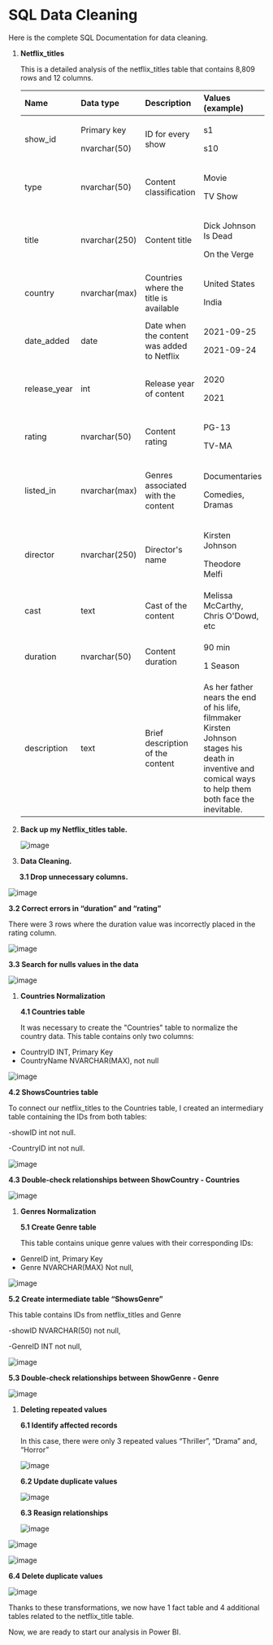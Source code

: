 ﻿# <a name="_8q5b7l6fdo3z"></a>**SQL Data Cleaning**
Here is the complete SQL Documentation for data cleaning.

1. **Netflix\_titles** 

   This is a detailed analysis of the netflix\_titles table that contains 8,809 rows and 12 columns.

   |**Name**|**Data type**|**Description**|**Values (example)**|
   | :- | :- | :- | :- |
   |show\_id|<p>Primary key</p><p>nvarchar(50)</p>|ID for every show|<p>s1</p><p>s10</p>|
   |type|nvarchar(50)|Content classification|<p>Movie</p><p>TV Show</p>|
   |title|nvarchar(250)|Content title|<p>Dick Johnson Is Dead</p><p>On the Verge</p>|
   |country|nvarchar(max)|Countries where the title is available|<p>United States</p><p>India</p>|
   |date\_added|date|Date when the content was added to Netflix|<p>2021-09-25</p><p>2021-09-24</p>|
   |release\_year|int|Release year of content|<p>2020</p><p>2021</p>|
   |rating|nvarchar(50)|<p>Content rating</p><p></p>|<p>PG-13</p><p>TV-MA</p>|
   |listed\_in|nvarchar(max)|<p>Genres associated with the content</p><p></p>|<p>Documentaries</p><p>Comedies, Dramas</p>|
   |director|nvarchar(250)|<p>Director's name</p><p></p>|<p>Kirsten Johnson</p><p>Theodore Melfi</p>|
   |cast|text|<p>Cast of the content</p><p></p>|Melissa McCarthy, Chris O'Dowd, etc|
   |duration|nvarchar(50)|Content duration|<p>90 min</p><p>1 Season</p>|
   |description|text|Brief description of the content|As her father nears the end of his life, filmmaker Kirsten Johnson stages his death in inventive and comical ways to help them both face the inevitable.|

1. **Back up my Netflix\_titles table.**

   ![image](https://github.com/user-attachments/assets/d5bbb442-3751-4cd5-95d0-e16162ed6ed0)

1. **Data Cleaning.**

`	`**3.1 Drop unnecessary columns.**

![image](https://github.com/user-attachments/assets/ba8d37aa-3470-4956-8cfc-337604b87b3f)


**3.2 Correct errors in “duration” and “rating”**

There were 3 rows where the duration value was incorrectly placed in the rating column.

![image](https://github.com/user-attachments/assets/b4807753-726e-459b-997f-b7102cd084ef)


**3.3 	Search for nulls values in the data**

![image](https://github.com/user-attachments/assets/b4220c0b-d42f-4174-a5bb-93191ca6ca8e)


1. **Countries Normalization** 

   **4.1 Countries table**

   It was necessary to create the "Countries" table to normalize the country data. This table contains only two columns:

- CountryID INT, Primary Key
- CountryName NVARCHAR(MAX), not null

![image](https://github.com/user-attachments/assets/9c6ce359-17d2-4cf9-b671-bef964f58ae5)


**4.2 ShowsCountries table**

To connect our netflix\_titles to the Countries table, I created an intermediary table containing the IDs from both tables:

-showID int not null.

-CountryID int not null.

![image](https://github.com/user-attachments/assets/12966bdc-3292-4149-8849-5524f2232f19)


**4.3 Double-check relationships between ShowCountry - Countries**

![image](https://github.com/user-attachments/assets/cbf479c2-4391-42c2-830f-63e0761000b8)




1. **Genres Normalization**

   **5.1 Create Genre table**

   This table contains unique genre values with their corresponding  IDs:

- GenreID int, Primary Key
- Genre NVARCHAR(MAX) Not  null,

![image](https://github.com/user-attachments/assets/c44c6a39-3aaf-4a53-8ab7-d8ec9ecf679c)


**5.2 Create intermediate table “ShowsGenre”**

This table contains IDs from netflix\_titles and Genre

-showID NVARCHAR(50) not null,

-GenreID INT not null,

![image](https://github.com/user-attachments/assets/8036912a-a066-4f94-87a7-c0ab2f0db4aa)


**5.3 Double-check relationships between ShowGenre - Genre**

![image](https://github.com/user-attachments/assets/aae2e515-540d-4296-b1c9-28e8cc533e78)


1. **Deleting repeated values**

   **6.1 Identify affected records**

   In this case, there were only 3 repeated values “Thriller”, “Drama” and, “Horror”

   ![image](https://github.com/user-attachments/assets/36b16d4d-4d67-4077-82da-11650d9135d2)


   **6.2 Update duplicate values**

   ![image](https://github.com/user-attachments/assets/8c0ede88-2ff9-40c9-82de-b51f0c512ab2)


   **6.3 Reasign relationships**

   ![image](https://github.com/user-attachments/assets/6037aa5d-76a2-45b1-bc62-e65b34429387)

![image](https://github.com/user-attachments/assets/59650e68-bcda-4bb1-899c-036faff5269d)


![image](https://github.com/user-attachments/assets/1e7844fe-9b94-4f3d-976a-60d3c3ab088d)


   **6.4 Delete duplicate values**

  ![image](https://github.com/user-attachments/assets/4a76ea91-6c9c-4497-b89a-c20919d1b599)


Thanks to these transformations, we now have 1 fact table and 4 additional tables related to the netflix\_title table.

Now, we are ready to start our analysis in Power BI.
